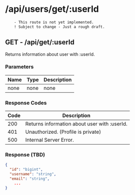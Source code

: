 # /api/users/get/:userId
```diff
    - This route is not yet implemented.
    ! Subject to change - Just a rough draft.
```

## GET - /api/get/:userId
Returns information about user with :userId.

### Parameters
| Name | Type | Description |
|------|------|-------------|
| none | none | none        |

### Response Codes
| Code | Description                                  |
|------|----------------------------------------------|
| 200  | Returns information about user with :userId. |
| 401  | Unauthorized. (Profile is private)           |
| 500  | Internal Server Error.                       |

### Response (TBD)
```json
{
  "id": "bigint",
  "username": "string",
  "email": "string",
    ...
}
```